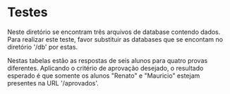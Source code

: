 # Testes

Neste diretório se encontram três arquivos de database contendo dados.
Para realizar este teste, favor substituir as databases que se encontam no diretório '/db' por estas.

Nestas tabelas estão as respostas de seis alunos para quatro provas diferentes. Aplicando o critério de aprovação desejado, o resultado esperado é que somente os alunos "Renato" e "Mauricio" estejam presentes na URL '/aprovados'.
